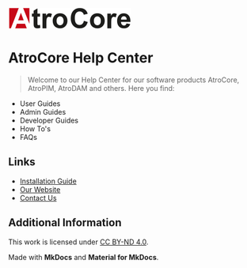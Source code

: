 ![logo](logo.png)

# AtroCore Help Center

> Welcome to our Help Center for our software products AtroCore, AtroPIM, AtroDAM and others. Here you find:

- User Guides
- Admin Guides
- Developer Guides
- How To's
- FAQs

## Links
- [Installation Guide](./atrocore/admin-guide/installation.md)
- [Our Website](https://atrocore.com)
- [Contact Us](https://www.atrocore.com/contact)

## Additional Information

This work is licensed under [CC BY-ND 4.0](https://creativecommons.org/licenses/by-nd/4.0/).

Made with **MkDocs** and **Material for MkDocs**.
